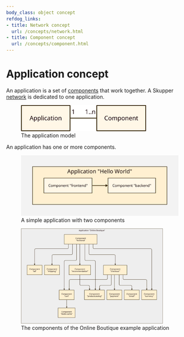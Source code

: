 ```yaml
---
body_class: object concept
refdog_links:
- title: Network concept
  url: /concepts/network.html
- title: Component concept
  url: /concepts/component.html
---
```


# Application concept

<section>

An application is a set of [components](component.html) that work
together.  A Skupper [network](network.html) is dedicated to one
application.

<figure>
  <img src="images/application-model.svg" style="max-height: 5em;"/>
  <figcaption>The application model</figcaption>
</figure>

An application has one or more components.

<figure>
  <img src="images/application-1.svg"/>
  <figcaption>A simple application with two components</figcaption>
</figure>

<figure>
  <img src="images/application-2.svg"/ style="max-height: 30em; max-width: 90%;">
  <figcaption>The components of the Online Boutique example application</figcaption>
</figure>

</section>
